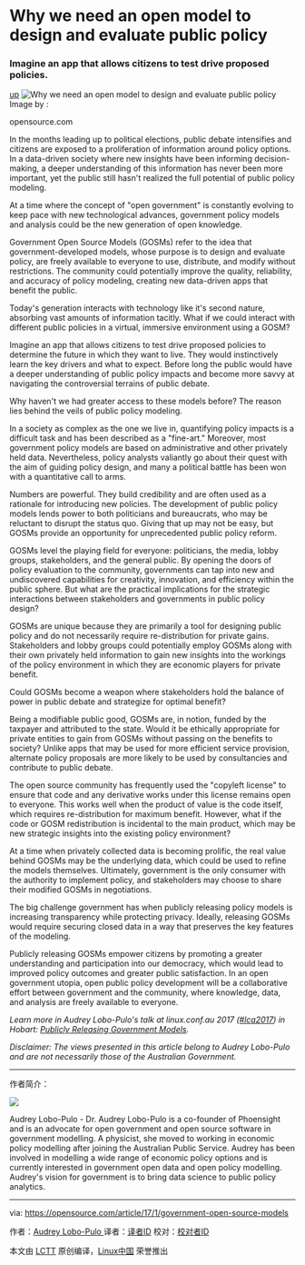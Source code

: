 Why we need an open model to design and evaluate public policy
============================================================

### Imagine an app that allows citizens to test drive proposed policies.

[up][3]
 ![Why we need an open model to design and evaluate public policy](https://opensource.com/sites/default/files/styles/image-full-size/public/images/government/GOV_citizen_participation.jpg?itok=eeLWQgev "Why we need an open model to design and evaluate public policy") 
Image by : 

opensource.com

In the months leading up to political elections, public debate intensifies and citizens are exposed to a proliferation of information around policy options. In a data-driven society where new insights have been informing decision-making, a deeper understanding of this information has never been more important, yet the public still hasn't realized the full potential of public policy modeling.

At a time where the concept of "open government" is constantly evolving to keep pace with new technological advances, government policy models and analysis could be the new generation of open knowledge.

Government Open Source Models (GOSMs) refer to the idea that government-developed models, whose purpose is to design and evaluate policy, are freely available to everyone to use, distribute, and modify without restrictions. The community could potentially improve the quality, reliability, and accuracy of policy modeling, creating new data-driven apps that benefit the public.

Today's generation interacts with technology like it's second nature, absorbing vast amounts of information tacitly. What if we could interact with different public policies in a virtual, immersive environment using a GOSM?

Imagine an app that allows citizens to test drive proposed policies to determine the future in which they want to live. They would instinctively learn the key drivers and what to expect. Before long the public would have a deeper understanding of public policy impacts and become more savvy at navigating the controversial terrains of public debate.

Why haven't we had greater access to these models before? The reason lies behind the veils of public policy modeling.

In a society as complex as the one we live in, quantifying policy impacts is a difficult task and has been described as a "fine-art." Moreover, most government policy models are based on administrative and other privately held data. Nevertheless, policy analysts valiantly go about their quest with the aim of guiding policy design, and many a political battle has been won with a quantitative call to arms.

Numbers are powerful. They build credibility and are often used as a rationale for introducing new policies. The development of public policy models lends power to both politicians and bureaucrats, who may be reluctant to disrupt the status quo. Giving that up may not be easy, but GOSMs provide an opportunity for unprecedented public policy reform.

GOSMs level the playing field for everyone: politicians, the media, lobby groups, stakeholders, and the general public. By opening the doors of policy evaluation to the community, governments can tap into new and undiscovered capabilities for creativity, innovation, and efficiency within the public sphere. But what are the practical implications for the strategic interactions between stakeholders and governments in public policy design?

GOSMs are unique because they are primarily a tool for designing public policy and do not necessarily require re-distribution for private gains. Stakeholders and lobby groups could potentially employ GOSMs along with their own privately held information to gain new insights into the workings of the policy environment in which they are economic players for private benefit.

Could GOSMs become a weapon where stakeholders hold the balance of power in public debate and strategize for optimal benefit?

Being a modifiable public good, GOSMs are, in notion, funded by the taxpayer and attributed to the state. Would it be ethically appropriate for private entities to gain from GOSMs without passing on the benefits to society? Unlike apps that may be used for more efficient service provision, alternate policy proposals are more likely to be used by consultancies and contribute to public debate.

The open source community has frequently used the "copyleft license" to ensure that code and any derivative works under this license remains open to everyone. This works well when the product of value is the code itself, which requires re-distribution for maximum benefit. However, what if the code or GOSM redistribution is incidental to the main product, which may be new strategic insights into the existing policy environment?

At a time when privately collected data is becoming prolific, the real value behind GOSMs may be the underlying data, which could be used to refine the models themselves. Ultimately, government is the only consumer with the authority to implement policy, and stakeholders may choose to share their modified GOSMs in negotiations.

The big challenge government has when publicly releasing policy models is increasing transparency while protecting privacy. Ideally, releasing GOSMs would require securing closed data in a way that preserves the key features of the modeling.

Publicly releasing GOSMs empower citizens by promoting a greater understanding and participation into our democracy, which would lead to improved policy outcomes and greater public satisfaction. In an open government utopia, open public policy development will be a collaborative effort between government and the community, where knowledge, data, and analysis are freely available to everyone.

_Learn more in Audrey Lobo-Pulo's talk at linux.conf.au 2017 ([#lca2017][1]) in Hobart: [Publicly Releasing Government Models][2]._

_Disclaimer: The views presented in this article belong to Audrey Lobo-Pulo and are not necessarily those of the Australian Government._

--------------------------------------------------------------------------------

作者简介：

![](https://opensource.com/sites/default/files/styles/profile_pictures/public/pictures/1-_mg_2552.jpg?itok=-RflZ4Wv)

Audrey Lobo-Pulo - Dr. Audrey Lobo-Pulo is a co-founder of Phoensight and is an advocate for open government and open source software in government modelling. A physicist, she moved to working in economic policy modelling after joining the Australian Public Service. Audrey has been involved in modelling a wide range of economic policy options and is currently interested in government open data and open policy modelling. Audrey's vision for government is to bring data science to public policy analytics.

--------------------------------------------------------------------------------

via: https://opensource.com/article/17/1/government-open-source-models

作者：[Audrey Lobo-Pulo ][a]
译者：[译者ID](https://github.com/译者ID)
校对：[校对者ID](https://github.com/校对者ID)

本文由 [LCTT](https://github.com/LCTT/TranslateProject) 原创编译，[Linux中国](https://linux.cn/) 荣誉推出

[a]:https://opensource.com/users/audrey-lobo-pulo
[1]:https://twitter.com/search?q=%23lca2017&src=typd
[2]:https://linux.conf.au/schedule/presentation/31/
[3]:https://opensource.com/article/17/1/government-open-source-models?rate=p9P_dJ3xMrvye9a6xiz6K_Hc8pdKmRvMypzCNgYthA0
